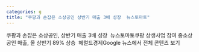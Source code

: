 ```yaml
---
categories: g
title: "쿠팡과 손잡은 소상공인 상반기 매출 3배 성장  뉴스토마토"
---
```

쿠팡과 손잡은 소상공인, 상반기 매출 3배 성장&nbsp;&nbsp;뉴스토마토쿠팡 상생사업 참여 중소상공인 매출, 올 상반기 89% 상승&nbsp;&nbsp;헤럴드경제Google 뉴스에서 전체 콘텐츠 보기